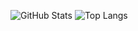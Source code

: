 ![GitHub Stats](https://github-readme-stats.vercel.app/api?username=Minamiyama&show_icons=true)
![Top Langs](https://github-readme-stats.vercel.app/api/top-langs/?username=Minamiyama&layout=compact)
